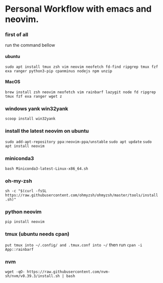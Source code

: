 # Personal Workflow with emacs and neovim.


### first of all


run the command bellow
#### ubuntu
```shell
sudo apt install tmux zsh vim neovim neofetch fd-find ripgrep tmux fzf exa ranger python3-pip cpanminus nodejs npm unzip
```

#### MacOS
```shell
brew install zsh neovim neofetch vim rainbarf lazygit node fd ripgrep tmux fzf exa ranger wget z
```
### windows yank win32yank

`scoop install win32yank`

### install the latest neovim on ubuntu

`sudo add-apt-repository ppa:neovim-ppa/unstable`
`sudo apt update`
`sudo apt install neovim`

### miniconda3
`bash Miniconda3-latest-Linux-x86_64.sh`

### oh-my-zsh
`sh -c "$(curl -fsSL https://raw.githubusercontent.com/ohmyzsh/ohmyzsh/master/tools/install.sh)"`

### python neovim
`pip install neovim`

### tmux (ubuntu needs cpan) 
`put tmux into ~/.config/ and .tmux.conf into ~/`
then run 
`cpan -i App::rainbarf`

### nvm
`wget -qO- https://raw.githubusercontent.com/nvm-sh/nvm/v0.39.3/install.sh | bash`
